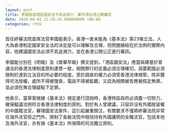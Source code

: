 ```yaml
---
layout: post
title: 李國能倡港區國安法不具追溯力　案件須在港公開審訊　
date: 2020-06-02 11:20:26.000000000 +08:00
categories: rthk
---
```


首任終審法院首席法官李國能表示，香港一直未能為《基本法》第23條立法，人大為香港制定國家安全法的決定是可以理解及合理，但問題癥結在於法例的實際內容，他建議國安法必須不具追溯力，並在香港公開公正進行審訊。

李國能分別在《明報》及《南華早報》撰文提到，「港區國安法」應當與建基於普通法的香港法律制度原則連貫一致，相關罪行的定義必須合理確切，涵蓋範圍必須限制於達到立法目的所必要的程度。至於調查的權力必須受香港法律規管，除非獲得司法授權，處所不得被搜查，電話不得被監聽，又認為相關被告應被假定無罪，並必須在無合理疑點下定罪。

他表示，當草案根據《基本法》規定進行諮詢時，香港特區政府必須盡一切努力，確保擬議法例符合香港法律制度的原則。對於有人曾建議，只容許沒有外國居留權的中國籍法官，審理國安法案件，這引起嚴重關注，有關要求不僅將終審法院非常任海外法官拒之門外，限制了各級法院中相信持有外國護照的全職法官，包括本地及海外法官，亦有損《基本法》所保障的司法獨立原則。
